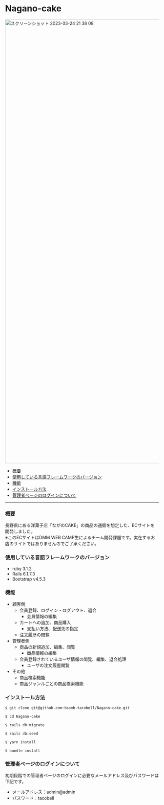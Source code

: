 # Nagano-cake
<img width="1451" alt="スクリーンショット 2023-03-24 21 38 08" src="https://user-images.githubusercontent.com/123624971/227523598-108b8093-eb80-4b91-92c4-04df5be45288.png">

* [概要](#概要)
* [使用している言語フレームワークのバージョン](#使用している言語フレームワークのバージョン)
* [機能](#機能)
* [インストール方法](#インストール方法)
* [管理者ページのログインについて](#管理者ページのログインについて)

---

### 概要
長野県にある洋菓子店「ながのCAKE」の商品の通販を想定した、ECサイトを開発しました。<br>
※このECサイトはDMM WEB CAMP生によるチーム開発課題です。実在するお店のサイトではありませんのでご了承ください。

### 使用している言語フレームワークのバージョン
- ruby 3.1.2
- Rails 6.1.7.3
- Bootstrap v4.5.3

### 機能
- 顧客側
  - 会員登録、ログイン・ログアウト、退会
    - 会員情報の編集 
  - カートへの追加、商品購入
    - 支払い方法、配送先の指定
  - 注文履歴の閲覧
- 管理者側
  - 商品の新規追加、編集、閲覧
    - 商品情報の編集
  - 会員登録されているユーザ情報の閲覧、編集、退会処理
    - ユーザの注文履歴閲覧
- その他
  - 商品検索機能
  - 商品ジャンルごとの商品検索機能

### インストール方法
~~~
$ git clone git@github.com:teamb-tacobell/Nagano-cake.git
~~~
~~~
$ cd Nagano-cake
~~~
~~~
$ rails db:migrate
~~~
~~~
$ rails db:seed
~~~
~~~
$ yarn install
~~~
~~~
$ bundle install
~~~

### 管理者ページのログインについて
初期段階での管理者ページのログインに必要なメールアドレス及びパスワードは下記です。
- メールアドレス：admin@admin
- パスワード：tacobell